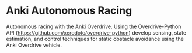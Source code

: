 # Anki Autonomous Racing
Autonomous racing with the Anki Overdrive.
Using the Overdrive-Python API (https://github.com/xerodotc/overdrive-python) develop sensing, state estimation, and control techniques for static obstacle avoidance using the Anki Overdrive vehicle.
